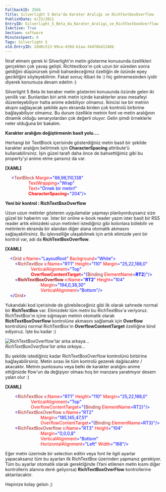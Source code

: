 ```yaml
---
FallbackID: 2566
Title: Silverlight 5 Beta'da Karater Aralığı ve RichTextboxOverflow
PublishDate: 4/23/2011
EntryID: Silverlight_5_Beta_da_Karater_Araligi_ve_RichTextboxOverflow
IsActive: True
Section: software
MinutesSpent: 0
Tags: Silverlight 5
old.EntryID: 2dd0c513-99ca-439d-b1aa-344f6b41246b
---
```

İtiraf etmem gerek ki Silverlight'ın metin gösterme konusunda
özellikleri gerçekten çok yavaş gelişti. Richtextbox'ın çok uzun bir
süreden sonra geldiğini düşünürsek şimdi bahsedeceğimiz özelliğin de
özünde epey geciktiğini söyleyebilirim. Fakat sonuç itibari ile :) hiç
gelmemesinden iyidir diyerek konumuza devam edelim :)

Silverlight 5 Beta ile beraber metin gösterimi konusunda özünde gelen
iki yenilik var. Bunlardan biri artık metin içinde karakterler arası
mesafeyi düzenleyebiliyor hatta anime edebiliyor olmamız. İkincisi ise
bir metnin akışını sağlayacak şekilde aynı ekranda birden çok kontrolü
birbirine bağlayabiliyor olmamız. Bu durum özellikle metnin font ve
metin aralığının dinamik olduğu senaryolardan çok değerli oluyor. Gelin
şimdi örneklerle neler olduğuna bir bakalım.

**Karakter aralığını değiştirmenin basit yolu....**

Herhangi bir TextBlock içerisinde gösterdiğiniz metin basit bir şekilde
karakter aralığını belirtmek için **CharacterSpacing** attribute'ü
kullanabilirsiniz. İşin güzel tarafı daha önce de bahsettiğimiz gibi bu
property'yi anime etme şansınız da var.

**[XAML]**

<span style="color:#a31515;">     </span><span
style="color:blue;">\<</span><span
style="color:#a31515;">TextBlock</span><span
style="color:red;"> Margin</span><span
style="color:blue;">="88,96,110,138"</span> \
                   <span style="color:red;"> TextWrapping</span><span
style="color:blue;">="Wrap"</span> \
                   <span style="color:red;"> Text</span><span
style="color:blue;">="Örnek bir metin!"</span> \
                   <span
style="color:red;"> **CharacterSpacing**</span><span
style="color:blue;">="204"/\></span>

**Yeni bir kontrol : RichTextBoxOverflow**

Uzun uzun metinler gösteren uygulamalar yapmayı planlıyorduysanız size
güzel bir haberim var. İster bir online e-book reader yazın ister basit
bir RSS reader artık elinizdeki uzun metinleri istediğiniz gibi
kolonlara bölebilir ve metinlerin ekranda bir alandan diğer alana
otomatik akmasını sağlayabilirsiniz. Bu işlevselliğe ulaşabilmek için
artık elimizde yeni bir kontrol var, adı da **RichTextBoxOverflow**.

**[XAML]**

<span style="color:#a31515;">    </span><span
style="color:blue;">\<</span><span
style="color:#a31515;">Grid</span><span
style="color:red;"> x</span><span style="color:blue;">:</span><span
style="color:red;">Name</span><span
style="color:blue;">="LayoutRoot"</span><span
style="color:red;"> Background</span><span
style="color:blue;">="White"\></span>\
 <span style="color:#a31515;">        </span><span
style="color:blue;">\<</span><span
style="color:#a31515;">RichTextBox</span><span
style="color:red;"> x</span><span style="color:blue;">:</span><span
style="color:red;">Name</span><span
style="color:blue;">="RT1"</span><span
style="color:red;"> Height</span><span
style="color:blue;">="110"</span><span
style="color:red;"> Margin</span><span
style="color:blue;">="25,22,188,0"</span> \
                     <span
style="color:red;"> VerticalAlignment</span><span
style="color:blue;">="Top"</span> \
                     <span
style="color:red;"> **OverflowContentTarget**</span><span
style="color:blue;">="{</span><span
style="color:#a31515;">Binding</span><span
style="color:red;"> ElementName</span><span
style="color:blue;">=**RT2**}"/\></span>\
 <span style="color:#a31515;">        </span><span
style="color:blue;">\<</span><span
style="color:#a31515;">**RichTextBoxOverflow**</span><span
style="color:red;"> x</span><span style="color:blue;">:</span><span
style="color:red;">Name</span><span
style="color:blue;">="**RT2**"</span><span
style="color:red;"> Height</span><span
style="color:blue;">="104"</span> \
                             <span
style="color:red;"> Margin</span><span
style="color:blue;">="194,0,38,30"</span> \
                             <span
style="color:red;"> VerticalAlignment</span><span
style="color:blue;">="Bottom"/\></span>\
 <span style="color:#a31515;">    </span><span
style="color:blue;">\</</span><span
style="color:#a31515;">Grid</span><span style="color:blue;">\></span>

Yukarıdaki kod içerisinde de görebileceğiniz gibi ilk olarak sahnede
normal bir **RichTextBox** var. Elimizdeki tüm metni bu RichTextBox'a
veriyoruz. RichTextBox'ın içine sığmayan metnin otomatik olarak
**RichTextBoxOverflow** kontrolüne akmasını sağlamak için **Overflow**
kontrolünü normal RichTextBox'ın **OverflowContentTarget** özelliğine
bind ediyoruz. İşte bu kadar :)

![RichTextBoxOverflow'lar arka
arkaya...](http://cdn.daron.yondem.com/assets/2566/22042011_1.png)\
*RichTextBoxOverflow'lar arka arkaya...*

Bu şekilde istediğiniz kadar RichTextBoxOverflow kontrolünü birbirine
bağlayabilirsiniz. Metin sırası ile tüm kontrolü gezerek dağılacaktır /
akacaktır. Metnin puntosunu veya belki de karakter aralığını anime
ettiğinizde flow'un da değişiyor olması hoş bir manzara yaratmıyor desem
yalan olur :)

**[XAML]**

<span style="color:#a31515;">         </span><span
style="color:blue;">\<</span><span
style="color:#a31515;">RichTextBox</span><span
style="color:red;"> x</span><span style="color:blue;">:</span><span
style="color:red;">Name</span><span
style="color:blue;">="RT1"</span><span
style="color:red;"> Height</span><span
style="color:blue;">="110"</span><span
style="color:red;"> Margin</span><span
style="color:blue;">="25,22,188,0"</span> \
                     <span
style="color:red;"> VerticalAlignment</span><span
style="color:blue;">="Top"</span> \
                     <span
style="color:red;"> OverflowContentTarget</span><span
style="color:blue;">="{</span><span
style="color:#a31515;">Binding</span><span
style="color:red;"> ElementName</span><span
style="color:blue;">=RT2}"/\></span>\
 <span style="color:#a31515;">        </span><span
style="color:blue;">\<</span><span
style="color:#a31515;">RichTextBoxOverflow</span><span
style="color:red;"> x</span><span style="color:blue;">:</span><span
style="color:red;">Name</span><span style="color:blue;">="RT2"</span> \
                             <span
style="color:red;"> Margin</span><span
style="color:blue;">="185,145,47,51"</span>\
                             <span
style="color:red;"> OverflowContentTarget</span><span
style="color:blue;">="{</span><span
style="color:#a31515;">Binding</span><span
style="color:red;"> ElementName</span><span
style="color:blue;">=RT3}"/\></span>\
 <span style="color:#a31515;">        </span><span
style="color:blue;">\<</span><span
style="color:#a31515;">RichTextBoxOverflow</span><span
style="color:red;"> x</span><span style="color:blue;">:</span><span
style="color:red;">Name</span><span
style="color:blue;">="RT3"</span><span
style="color:red;"> Height</span><span
style="color:blue;">="104"</span> \
                             <span
style="color:red;"> Margin</span><span
style="color:blue;">="0,0,0,8"</span> \
                             <span
style="color:red;"> VerticalAlignment</span><span
style="color:blue;">="Bottom"</span> \
                             <span
style="color:red;"> HorizontalAlignment</span><span
style="color:blue;">="Left"</span><span
style="color:red;"> Width</span><span
style="color:blue;">="168"/\></span>

Eğer metin üzerinde bir selection editin veya font ile ilgili ayarlar
yapacaksanız tüm bu ayarları ilk RichTextBox üzerinden yapmanız
gerekiyor. Tüm bu ayarlar otomatik olarak gerektiğinde (Yani etilenen
metin kısmı diğer kontrollerin alanına denk geliyorsa)
**RichTextBoxOverFlow** kontrollerine aktarılacaktır.

Hepinize kolay gelsin ;)


